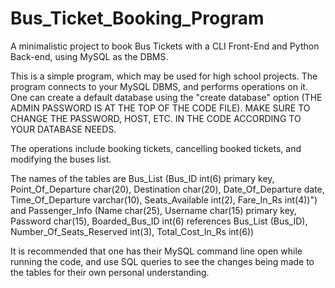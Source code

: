 # Bus_Ticket_Booking_Program
A minimalistic project to book Bus Tickets with a CLI Front-End and Python Back-end, using MySQL as the DBMS.

This is a simple program, which may be used for high school projects.
The program connects to your MySQL DBMS, and performs operations on it.
One can create a default database using the "create database" option (THE ADMIN PASSWORD IS AT THE TOP OF THE CODE FILE).
MAKE SURE TO CHANGE THE PASSWORD, HOST, ETC. IN THE CODE ACCORDING TO YOUR DATABASE NEEDS.

The operations include booking tickets, cancelling booked tickets, and modifying the buses list.

The names of the tables are Bus_List (Bus_ID int(6) primary key, Point_Of_Departure char(20), Destination char(20), Date_Of_Departure date, Time_Of_Departure varchar(10), Seats_Available int(2), Fare_In_Rs int(4))")
and Passenger_Info (Name char(25), Username char(15) primary key, Password char(15), Boarded_Bus_ID int(6) references Bus_List (Bus_ID), Number_Of_Seats_Reserved int(3),  Total_Cost_In_Rs int(6))

It is recommended that one has their MySQL command line open while running the code, and use SQL queries to see the changes being made to the tables for their own personal understanding.
